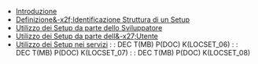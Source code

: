 - [Introduzione](Sorgenti/DOC/TA/B£AMO/LOCSET_01)
- [Definizione&-x2f;Identificazione Struttura di un Setup](Sorgenti/DOC/TA/B£AMO/LOCSET_02)
- [Utilizzo dei Setup da parte dello Sviluppatore](Sorgenti/DOC/TA/B£AMO/LOCSET_03)
- [Utilizzo dei Setup da parte dell&-x27;Utente](Sorgenti/DOC/TA/B£AMO/LOCSET_04)
- [Utilizzo dei Setup nei servizi](Sorgenti/DOC/TA/B£AMO/LOCSET_05)
 :  : DEC T(MB) P(DOC) K(LOCSET_06)
 :  : DEC T(MB) P(DOC) K(LOCSET_07)
 :  : DEC T(MB) P(DOC) K(LOCSET_08)

